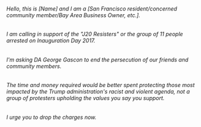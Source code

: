 ###### Hello, this is *[Name]* and I am a  *[San Francisco resident/concerned community member/Bay Area Business Owner, etc.]*. 
###### I am calling in support of the "J20 Resisters" or the group of 11  people arrested on Inauguration Day 2017. 
###### I'm asking DA George Gascon to end the persecution of our friends and community members. 
###### The time and money required would be better spent protecting those most impacted by the Trump administration's racist and violent agenda, not a group of  protesters upholding the values you say you support. 
###### I urge you to drop the charges now.
